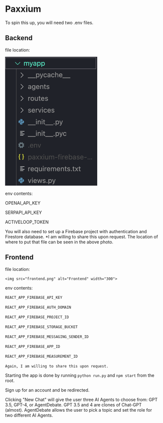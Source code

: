 # Paxxium

To spin this up, you will need two .env files.

## Backend

file location:

<img src="backend.png" alt="Backend" width="300">

env contents:

OPENAI_API_KEY

SERPAPI_API_KEY

ACTIVELOOP_TOKEN

You will also need to set up a Firebase project with authentication and Firestore database. *I am willing to share this upon request. The location of where to put that file can be seen in the above photo.

## Frontend

  file location:
  
    <img src="frontend.png" alt="Frontend" width="300">
  
  env contents:
  
    REACT_APP_FIREBASE_API_KEY
  
    REACT_APP_FIREBASE_AUTH_DOMAIN
  
    REACT_APP_FIREBASE_PROJECT_ID
  
    REACT_APP_FIREBASE_STORAGE_BUCKET
  
    REACT_APP_FIREBASE_MESSAGING_SENDER_ID
  
    REACT_APP_FIREBASE_APP_ID
  
    REACT_APP_FIREBASE_MEASUREMENT_ID 
  
    Again, I am willing to share this upon request.

Starting the app is done by running `python run.py` and `npm start` from the root.

Sign up for an account and be redirected.

Clicking "New Chat" will give the user three AI Agents to choose from: GPT 3.5, GPT-4, or AgentDebate. GPT 3.5 and 4 are clones of Chat-GPT (almost). AgentDebate allows the user to pick a topic and set the role for two different AI Agents.
